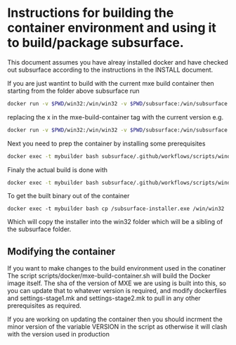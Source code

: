# Instructions for building the container environment and using it to build/package subsurface.

This document assumes you have alreay installed docker and have checked out subsurface according to the instructions in the INSTALL document.

If you are just wantint to build with the current mxe build container then starting from the folder above subsurface run

```bash
docker run -v $PWD/win32:/win/win32 -v $PWD/subsurface:/win/subsurface --name=mybuilder -w /win -d subsurface/mxe-build-container:1.x /bin/sleep 60m
```

replacing the x in the mxe-build-container tag with the current version e.g.
```bash
docker run -v $PWD/win32:/win/win32 -v $PWD/subsurface:/win/subsurface --name=mybuilder -w /win -d subsurface/mxe-build-container:1.0 /bin/sleep 60m
```
Next you need to prep the container by installing some prerequisites

```bash
docker exec -t mybuilder bash subsurface/.github/workflows/scripts/windows-container-prep.sh 2>&1 | tee pre-build.log
```

Finaly the actual build is done with
```bash
docker exec -t mybuilder bash subsurface/.github/workflows/scripts/windows-in-container-build.sh 2>&1 | tee build.log
```

To get the built binary out of the container
```
docker exec -t mybuilder bash cp /subsurface-installer.exe /win/win32
```
Which will copy the installer into the win32 folder which will be a sibling of the subsurface folder.

## Modifying the container
If you want to make changes to the build environment used in the conatiner
The script scripts/docker/mxe-build-container.sh will build the Docker image itself.
The sha of the version of MXE we are using is built into this, so you can update that to whatever version is required, and modify dockerfiles and settings-stage1.mk and settings-stage2.mk to pull in any other prerequisites as required.

If you are working on updating the container then you should incrment the minor version of the variable VERSION in the script as otherwise it will clash with the version used in production


